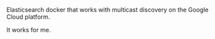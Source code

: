 Elasticsearch docker that works with multicast discovery on the Google Cloud platform.

It works for me.
